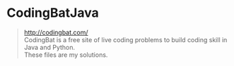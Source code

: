 # CodingBatJava 
>http://codingbat.com/ <br />
>CodingBat is a free site of live coding problems to build coding skill in Java and Python. <br />
>These files are my solutions.
